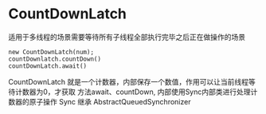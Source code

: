# CountDownLatch
适用于多线程的场景需要等待所有子线程全部执行完毕之后正在做操作的场景

```
new CountDownLatch(num);
countDownlatch.countDown()
countDownLatch.await()
```


CountDownLatch 就是一个计数器，内部保存一个数值，作用可以让当前线程等待计数器为0，才获取
方法await、countDown,
内部使用Sync内部类进行处理计数器的原子操作
Sync 继承 AbstractQueuedSynchronizer





